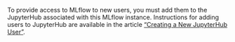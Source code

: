 To provide access to MLflow to new users, you must add them to the JupyterHub associated with this MLflow instance.
Instructions for adding users to JupyterHub are available in the article [“Creating a New JupyterHub User”](../../../jupyterhub/start/createuser/).
